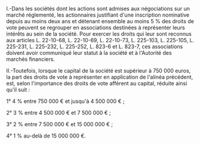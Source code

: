 I.-Dans les sociétés dont les actions sont admises aux négociations sur un marché réglementé, les actionnaires justifiant d'une inscription nominative depuis au moins deux ans et détenant ensemble au moins 5 % des droits de vote peuvent se regrouper en associations destinées à représenter leurs intérêts au sein de la société. Pour exercer les droits qui leur sont reconnus aux articles L. 22-10-68, L. 22-10-69, L. 22-10-73, L. 225-103, L. 225-105, L. 225-231, L. 225-232, L. 225-252, L. 823-6 et L. 823-7, ces associations doivent avoir communiqué leur statut à la société et à l'Autorité des marchés financiers. 


  

II.-Toutefois, lorsque le capital de la société est supérieur à 750 000 euros, la part des droits de vote à représenter en application de l'alinéa précédent, est, selon l'importance des droits de vote afférent au capital, réduite ainsi qu'il suit : 


  

1° 4 % entre 750 000 € et jusqu'à 4 500 000 € ; 


  

2° 3 % entre 4 500 000 € et 7 500 000 € ; 


  

3° 2 % entre 7 500 000 € et 15 000 000 € ; 


  

4° 1 % au-delà de 15 000 000 €.

